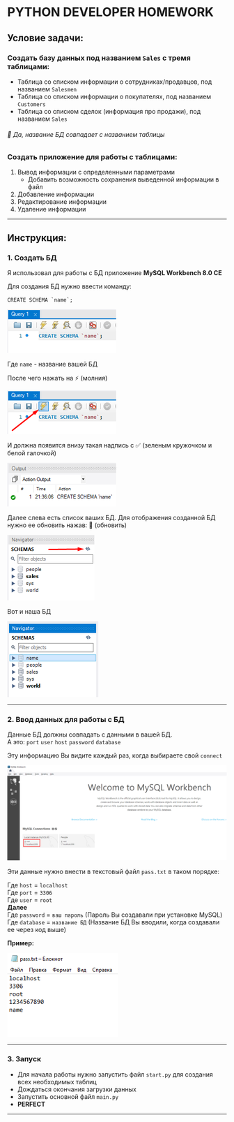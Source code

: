 # PYTHON DEVELOPER HOMEWORK
## Условие задачи:

### Создать базу данных под названием `Sales` с тремя таблицами:
- Таблица со списком информации о сотрудниках/продавцов, под названием `Salesmen`
- Таблица со списком информации о покупателях, под названием `Customers`
- Таблица со списком сделок (информация про продажи), под названием `Sales`

###### :loudspeaker: *Да, название БД совпадает с названием таблицы*

### Создать приложение для работы с таблицами:

1. Вывод информации с определенными параметрами
   * Добавить возможность сохранения выведенной информации в файл
2. Добавление информации
3. Редактирование информации
4. Удаление информации

____

## Инструкция:

### 1. Создать БД
Я использовал для работы с БД приложение **MySQL Workbench 8.0 CE**

Для создания БД нужно ввести команду:
```
CREATE SCHEMA `name`;
```
![Code](https://github.com/garohvip/ItStep_Lessons/blob/main/Python/for%20readme/Screenshot_1.png "Code")

Где `name` - название вашей БД

После чего нажать на :zap: (молния)

![ZAP](https://github.com/garohvip/ItStep_Lessons/blob/main/Python/for%20readme/Screenshot_2.png "ZAP")

И должна появится внизу такая надпись c :white_check_mark: (зеленым кружочком и белой галочкой)

![Green mark](https://github.com/garohvip/ItStep_Lessons/blob/main/Python/for%20readme/Screenshot_3.png "Green mark")

Далее слева есть список ваших БД. Для отображения созданной БД нужно ее обновить нажав: :arrows_counterclockwise: (обновить)

![Reload](https://github.com/garohvip/ItStep_Lessons/blob/main/Python/for%20readme/Screenshot_4.png "Reload")

Вот и наша БД

![Result](https://github.com/garohvip/ItStep_Lessons/blob/main/Python/for%20readme/Screenshot_5.png "Result")

____

### 2. Ввод данных для работы с БД

Данные БД должны совпадать с данными в вашей БД.\
А это: `port` `user` `host` `password` `database`

Эту информацию Вы видите каждый раз, когда выбираете свой `connect`

![Connect](https://github.com/garohvip/ItStep_Lessons/blob/main/Python/for%20readme/Screenshot_6.png "Connect")

Эти данные нужно внести в текстовый файл `pass.txt` в таком порядке:

Где `host` = `localhost`\
Где `port` = `3306`\
Где `user` = `root`\
**Далее**\
Где `password` = `ваш пароль` (Пароль Вы создавали при установке MySQL)\
Где `database` = `название БД` (Название БД Вы вводили, когда создавали ее через код выше)

**Пример:**

![Example](https://github.com/garohvip/ItStep_Lessons/blob/main/Python/for%20readme/Screenshot_7.png "Example")

____

### 3. Запуск

- Для начала работы нужно запустить файл `start.py` для создания всех необходимых таблиц
- Дождаться окончания загрузки данных
- Запустить основной файл `main.py`
- **PERFECT**

____

